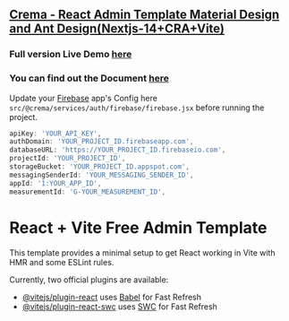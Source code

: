 ## [Crema - React Admin Template Material Design and Ant Design(Nextjs-14+CRA+Vite)](https://themeforest.net/item/crema/26540158)  ##
### Full version Live Demo [here](https://cremawork.com/) ###
### You can find out the Document [here](https://docs.cremawork.com//) ###

Update your [Firebase](https://console.firebase.google.com/) app's Config here `src/@crema/services/auth/firebase/firebase.jsx` before running the project.

```jsx
apiKey: 'YOUR_API_KEY',
authDomain: 'YOUR_PROJECT_ID.firebaseapp.com',
databaseURL: 'https://YOUR_PROJECT_ID.firebaseio.com',
projectId: 'YOUR_PROJECT_ID',
storageBucket: 'YOUR_PROJECT_ID.appspot.com',
messagingSenderId: 'YOUR_MESSAGING_SENDER_ID',
appId: '1:YOUR_APP_ID',
measurementId: 'G-YOUR_MEASUREMENT_ID',
```
# React + Vite Free Admin Template

This template provides a minimal setup to get React working in Vite with HMR and some ESLint rules.

Currently, two official plugins are available:

- [@vitejs/plugin-react](https://github.com/vitejs/vite-plugin-react/blob/main/packages/plugin-react/README.md) uses [Babel](https://babeljs.io/) for Fast Refresh
- [@vitejs/plugin-react-swc](https://github.com/vitejs/vite-plugin-react-swc) uses [SWC](https://swc.rs/) for Fast Refresh